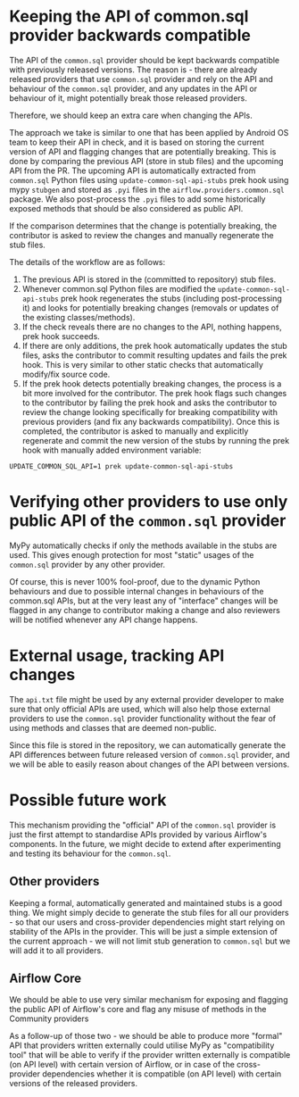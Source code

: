 <!--
 Licensed to the Apache Software Foundation (ASF) under one
 or more contributor license agreements.  See the NOTICE file
 distributed with this work for additional information
 regarding copyright ownership.  The ASF licenses this file
 to you under the Apache License, Version 2.0 (the
 "License"); you may not use this file except in compliance
 with the License.  You may obtain a copy of the License at

   http://www.apache.org/licenses/LICENSE-2.0

 Unless required by applicable law or agreed to in writing,
 software distributed under the License is distributed on an
 "AS IS" BASIS, WITHOUT WARRANTIES OR CONDITIONS OF ANY
 KIND, either express or implied.  See the License for the
 specific language governing permissions and limitations
 under the License.
 -->

# Keeping the API of common.sql provider backwards compatible

The API of the `common.sql` provider should be kept backwards compatible with previously released versions.
The reason is - there are already released providers that use `common.sql` provider and rely on the API and
behaviour of the `common.sql` provider, and any updates in the API or behaviour of it, might potentially
break those released providers.

Therefore, we should keep an extra care when changing the APIs.

The approach we take is similar to one that has been applied by Android OS team to keep their API in check,
and it is based on storing the current version of API and flagging changes that are potentially breaking.
This is done by comparing the previous API (store in stub files) and the upcoming API from the PR.
The upcoming API is automatically extracted from `common.sql` Python files using `update-common-sql-api-stubs`
prek hook using mypy `stubgen` and stored as `.pyi` files in the `airflow.providers.common.sql` package.
We also post-process the `.pyi` files to add some historically exposed methods that should be also
considered as public API.

If the comparison determines that the change is potentially breaking, the contributor is asked
to review the changes and manually regenerate the stub files.

The details of the workflow are as follows:

1) The previous API is stored in the (committed to repository) stub files.
2) Whenever common.sql Python files are modified the `update-common-sql-api-stubs` prek hook
  regenerates the stubs (including post-processing it) and looks for potentially breaking changes
   (removals or updates of the existing classes/methods).
3) If the check reveals there are no changes to the API, nothing happens, prek hook succeeds.
4) If there are only additions, the prek hook automatically updates the stub files,
   asks the contributor to commit resulting updates and fails the prek hook. This is very similar to
   other static checks that automatically modify/fix source code.
5) If the prek hook detects potentially breaking changes, the process is a bit more involved for the
   contributor. The prek hook flags such changes to the contributor by failing the prek hook and
   asks the contributor to review the change looking specifically for breaking compatibility with previous
   providers (and fix any backwards compatibility). Once this is completed, the contributor is asked to
   manually and explicitly regenerate and commit the new version of the stubs by running the prek hook
   with manually added environment variable:

```shell
UPDATE_COMMON_SQL_API=1 prek update-common-sql-api-stubs
```

# Verifying other providers to use only public API of the `common.sql` provider

MyPy automatically checks if only the methods available in the stubs are used. This gives enough protection
for most "static" usages of the `common.sql` provider by any other provider.

Of course, this is never 100% fool-proof, due to the dynamic Python behaviours and due to possible internal
changes in behaviours of the common.sql APIs, but at the very least any of "interface" changes will be
flagged in any change to contributor making a change and also reviewers will be notified whenever any
API change happens.

# External usage, tracking API changes

The `api.txt` file might be used by any external provider developer to make sure that only official
APIs are used,  which will also help those external providers to use the `common.sql` provider
functionality without the fear of using methods and classes that are deemed non-public.

Since this file is stored in the repository, we can automatically generate the API differences between
future released version of `common.sql` provider, and we will be able to easily reason about changes of the
API between versions.

# Possible future work

This mechanism providing the "official" API of the `common.sql` provider is just the first attempt to
standardise APIs provided by various Airflow's components. In the future, we might decide to extend
after experimenting and testing its behaviour for the `common.sql`.

## Other providers

Keeping a formal, automatically generated and maintained stubs is a good thing. We might simply decide
to generate the stub files for all our providers - so that our users and cross-provider dependencies might
start relying on stability of the APIs in the provider. This will be just a simple extension of the current
approach - we will not limit stub generation to `common.sql` but we will add it to all providers.

## Airflow Core

We should be able to use very similar mechanism for exposing and flagging the public API of Airflow's core
and flag any misuse of methods in the Community providers

As a follow-up of those two - we should be able to produce more "formal" API that providers written
externally could utilise MyPy as "compatibility tool" that will be able to verify if the provider
written externally is compatible (on API level) with certain version of Airflow, or in case of the
cross-provider dependencies whether it is compatible (on API level) with certain versions of the released
providers.
